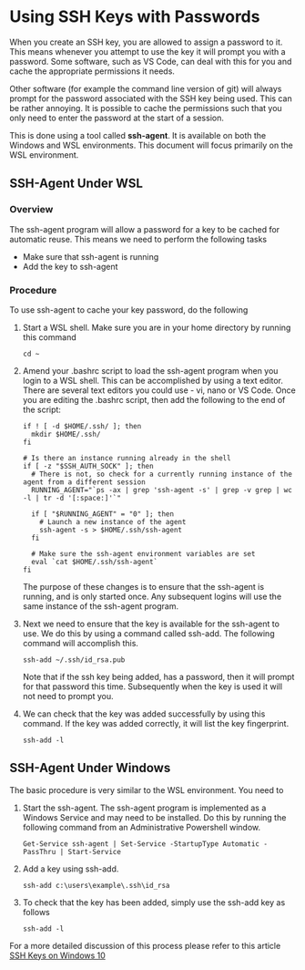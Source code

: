 # Using SSH Keys with Passwords

When you create an SSH key, you are allowed to assign a password to it.  This means whenever you attempt to use the key it will prompt you with a password.  Some software, such as VS Code, can deal with this for you and cache the appropriate permissions it needs.

Other software (for example the command line version of git) will always prompt for the password associated with the SSH key being used.  This can be rather annoying.  It is possible to cache the permissions such that you only need to enter the password at the start of a session.

This is done using a tool called **ssh-agent**.  It is available on both the Windows and WSL environments.  This document will focus primarily on the WSL environment.

## SSH-Agent Under WSL

### Overview

The ssh-agent program will allow a password for a key to be cached for automatic reuse.  This means we need to perform the following tasks

- Make sure that ssh-agent is running
- Add the key to ssh-agent

### Procedure

To use ssh-agent to cache your key password, do the following

1. Start a WSL shell.  Make sure you are in your home directory by running this command

   ```text
   cd ~
   ```

2. Amend your .bashrc script to load the ssh-agent program when you login to a WSL shell.  This can be accomplished by using a text editor.  There are several text editors you could use - vi, nano or VS Code.  Once you are editing the .bashrc script, then add the following to the end of the script:

   ```text
   if ! [ -d $HOME/.ssh/ ]; then
     mkdir $HOME/.ssh/
   fi

   # Is there an instance running already in the shell
   if [ -z "$SSH_AUTH_SOCK" ]; then
     # There is not, so check for a currently running instance of the agent from a different session
     RUNNING_AGENT="`ps -ax | grep 'ssh-agent -s' | grep -v grep | wc -l | tr -d '[:space:]'`"

     if [ "$RUNNING_AGENT" = "0" ]; then
       # Launch a new instance of the agent
       ssh-agent -s > $HOME/.ssh/ssh-agent
     fi

     # Make sure the ssh-agent environment variables are set
     eval `cat $HOME/.ssh/ssh-agent`
   fi
   ```

   The purpose of these changes is to ensure that the ssh-agent is running, and is only started once.  Any subsequent logins will use the same instance of the ssh-agent program.

3. Next we need to ensure that the key is available for the ssh-agent to use.  We do this by using a command called ssh-add.  The following command will accomplish this.

   ```text
   ssh-add ~/.ssh/id_rsa.pub
   ```

   Note that if the ssh key being added, has a password, then it will prompt for that password this time.  Subsequently when the key is used it will not need to prompt you.

4. We can check that the key was added successfully by using this command.  If the key was added correctly, it will list the key fingerprint.

   ```text
   ssh-add -l
   ```

## SSH-Agent Under Windows

The basic procedure is very similar to the WSL environment.  You need to

1. Start the ssh-agent.  The ssh-agent program is implemented as a Windows Service and may need to be installed.  Do this by running the following command from an Administrative Powershell window.

   ```text
   Get-Service ssh-agent | Set-Service -StartupType Automatic -PassThru | Start-Service
   ```

2. Add a key using ssh-add.

   ```text
   ssh-add c:\users\example\.ssh\id_rsa
   ```

3. To check that the key has been added, simply use the ssh-add key as follows

   ```text
   ssh-add -l
   ```

For a more detailed discussion of this process please refer to this article [SSH Keys on Windows 10](https://richardballard.co.uk/ssh-keys-on-windows-10/)
